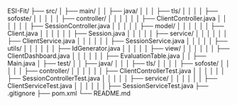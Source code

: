 ESI-Fit/
├── src/
│   ├── main/
│   │   ├── java/
│   │   │   ├── tls/
│   │   │   │   ├── sofoste/
│   │   │   │   │   ├── controller/
│   │   │   │   │   │   ├── ClientController.java
│   │   │   │   │   │   ├── SessionController.java
│   │   │   │   │   ├── model/
│   │   │   │   │   │   ├── Client.java
│   │   │   │   │   │   ├── Session.java
│   │   │   │   │   ├── service/
│   │   │   │   │   │   ├── ClientService.java
│   │   │   │   │   │   ├── SessionService.java
│   │   │   │   │   ├── utils/
│   │   │   │   │   │   ├── IdGenerator.java
│   │   │   │   │   ├── view/
│   │   │   │   │   │   ├── ClientDashboard.java
│   │   │   │   │   │   ├── EvaluationTable.java
│   │   ├── Main.java
│   ├── test/
│   │   ├── java/
│   │   │   ├── tls/
│   │   │   │   ├── sofoste/
│   │   │   │   │   ├── controller/
│   │   │   │   │   │   ├── ClientControllerTest.java
│   │   │   │   │   │   ├── SessionControllerTest.java
│   │   │   │   │   ├── service/
│   │   │   │   │   │   ├── ClientServiceTest.java
│   │   │   │   │   │   ├── SessionServiceTest.java
├── .gitignore
├── pom.xml
└── README.md